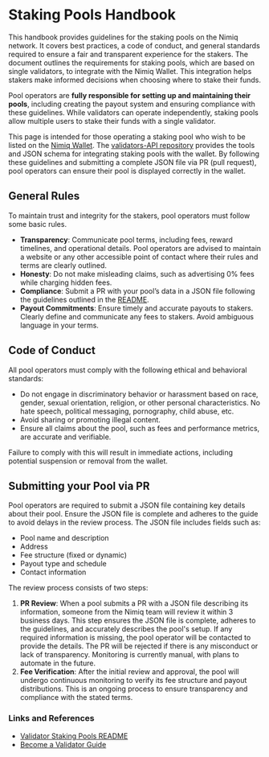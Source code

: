 # Staking Pools Handbook

This handbook provides guidelines for the staking pools on the Nimiq network. It covers best practices, a code of conduct, and general standards required to ensure a fair and transparent experience for the stakers. The document outlines the requirements for staking pools, which are based on single validators, to integrate with the Nimiq Wallet. This integration helps stakers make informed decisions when choosing where to stake their funds.

Pool operators are **fully responsible for setting up and maintaining their pools**, including creating the payout system and ensuring compliance with these guidelines. While validators can operate independently, staking pools allow multiple users to stake their funds with a single validator.

This page is intended for those operating a staking pool who wish to be listed on the [Nimiq Wallet](https://wallet.nimiq.com/). The [validators-API repository](https://github.com/nimiq/validators-api#add-your-validator-information) provides the tools and JSON schema for integrating staking pools with the wallet. By following these guidelines and submitting a complete JSON file via PR (pull request), pool operators can ensure their pool is displayed correctly in the wallet.

## General Rules

To maintain trust and integrity for the stakers, pool operators must follow some basic rules.

- **Transparency**: Communicate pool terms, including fees, reward timelines, and operational details. Pool operators are advised to maintain a website or any other accessible point of contact where their rules and terms are clearly outlined.
- **Honesty**: Do not make misleading claims, such as advertising 0% fees while charging hidden fees.
- **Compliance**: Submit a PR with your pool’s data in a JSON file following the guidelines outlined in the [README](https://github.com/nimiq/validators-api?tab=readme-ov-file#README).
- **Payout Commitments**: Ensure timely and accurate payouts to stakers. Clearly define and communicate any fees to stakers. Avoid ambiguous language in your terms.

## Code of Conduct

All pool operators must comply with the following ethical and behavioral standards:

- Do not engage in discriminatory behavior or harassment based on race, gender, sexual orientation, religion, or other personal characteristics. No hate speech, political messaging, pornography, child abuse, etc.
- Avoid sharing or promoting illegal content.
- Ensure all claims about the pool, such as fees and performance metrics, are accurate and verifiable.

Failure to comply with this will result in immediate actions, including potential suspension or removal from the wallet.

## **Submitting your Pool via PR**

Pool operators are required to submit a JSON file containing key details about their pool. Ensure the JSON file is complete and adheres to the guide to avoid delays in the review process. The JSON file includes fields such as:

- Pool name and description
- Address
- Fee structure (fixed or dynamic)
- Payout type and schedule
- Contact information

The review process consists of two steps:

1. **PR Review**: When a pool submits a PR with a JSON file describing its information, someone from the Nimiq team will review it within 3 business days. This step ensures the JSON file is complete, adheres to the guidelines, and accurately describes the pool's setup. If any required information is missing, the pool operator will be contacted to provide the details. The PR will be rejected if there is any misconduct or lack of transparency. Monitoring is currently manual, with plans to automate in the future.
2. **Fee Verification**: After the initial review and approval, the pool will undergo continuous monitoring to verify its fee structure and payout distributions. This is an ongoing process to ensure transparency and compliance with the stated terms.

### **Links and References**

- [Validator Staking Pools README](https://github.com/nimiq/validators-api#add-your-validator-information)
- [Become a Validator Guide](./becoming-a-validator.md)
